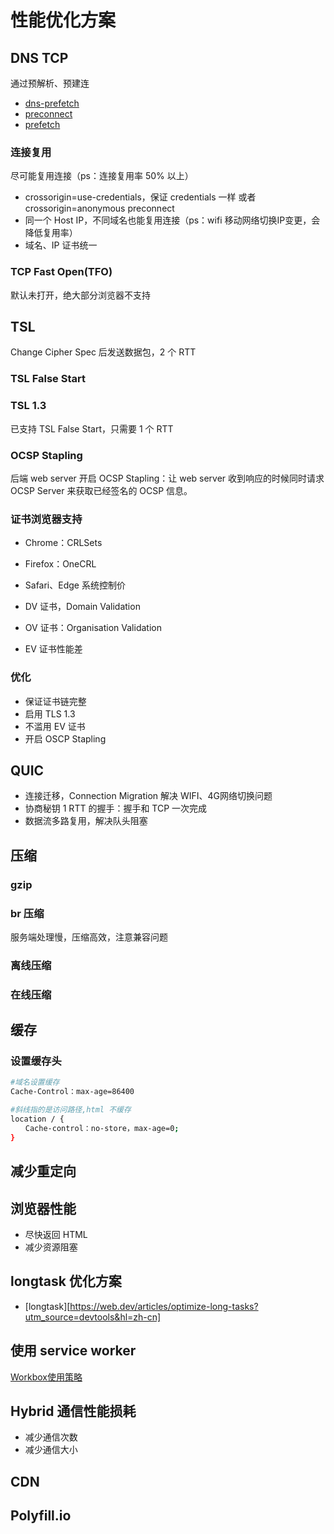 # 性能优化方案

## DNS TCP 

通过预解析、预建连
- [dns-prefetch](./example/dns-prefetch.html)
- [preconnect](./example/preconnect.html)
- [prefetch](./example/prefetch.html)

### 连接复用

尽可能复用连接（ps：连接复用率 50% 以上）

- crossorigin=use-credentials，保证 credentials 一样 或者 crossorigin=anonymous preconnect
- 同一个 Host IP，不同域名也能复用连接（ps：wifi 移动网络切换IP变更，会降低复用率）
- 域名、IP 证书统一

### TCP Fast Open(TFO)
默认未打开，绝大部分浏览器不支持

## TSL 
Change Cipher Spec 后发送数据包，2 个 RTT

### TSL False Start
### TSL 1.3 

已支持 TSL False Start，只需要 1 个 RTT

### OCSP Stapling
后端 web server 开启 OCSP Stapling：让 web server 收到响应的时候同时请求 OCSP Server 来获取已经签名的 OCSP 信息。

### 证书浏览器支持
- Chrome：CRLSets
- Firefox：OneCRL
- Safari、Edge 系统控制价

- DV 证书，Domain Validation
- OV 证书：Organisation Validation
- EV 证书性能差

### 优化
- 保证证书链完整
- 启用 TLS 1.3
- 不滥用 EV 证书
- 开启 OSCP Stapling


## QUIC
- 连接迁移，Connection Migration 解决 WIFI、4G网络切换问题
- 协商秘钥 1 RTT 的握手：握手和 TCP 一次完成
- 数据流多路复用，解决队头阻塞

## 压缩

### gzip
### br 压缩
服务端处理慢，压缩高效，注意兼容问题
### 离线压缩
### 在线压缩

## 缓存

### 设置缓存头
```bash
#域名设置缓存
Cache-Control：max-age=86400

#斜线指的是访问路径,html 不缓存
location / {
　　Cache-control：no-store，max-age=0;
} 
```

## 减少重定向

## 浏览器性能

- 尽快返回 HTML
- 减少资源阻塞

## longtask 优化方案

- [longtask][https://web.dev/articles/optimize-long-tasks?utm_source=devtools&hl=zh-cn]


## 使用 service worker
[Workbox使用策略](https://www.cnblogs.com/yiyi17/p/12069528.html)

## Hybrid 通信性能损耗
- 减少通信次数
- 减少通信大小

## CDN

## Polyfill.io